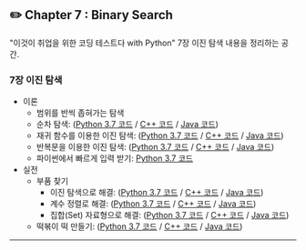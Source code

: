 ## **✏️ Chapter 7 : Binary Search**
"이것이 취업을 위한 코딩 테스트다 with Python" 7장 이진 탐색 내용을 정리하는 공간.  

### **7장 이진 탐색**

- 이론
    - 범위를 반씩 좁혀가는 탐색
    - 순차 탐색: ([Python 3.7 코드](https://github.com/ndb796/python-for-coding-test/blob/master/7/1.py) / [C++ 코드](https://github.com/ndb796/python-for-coding-test/blob/master/7/1.cpp) / [Java 코드](https://github.com/ndb796/python-for-coding-test/blob/master/7/1.java))
    - 재귀 함수를 이용한 이진 탐색: ([Python 3.7 코드](https://github.com/ndb796/python-for-coding-test/blob/master/7/2.py) / [C++ 코드](https://github.com/ndb796/python-for-coding-test/blob/master/7/2.cpp) / [Java 코드](https://github.com/ndb796/python-for-coding-test/blob/master/7/2.java))
    - 반복문을 이용한 이진 탐색: ([Python 3.7 코드](https://github.com/ndb796/python-for-coding-test/blob/master/7/3.py) / [C++ 코드](https://github.com/ndb796/python-for-coding-test/blob/master/7/3.cpp) / [Java 코드](https://github.com/ndb796/python-for-coding-test/blob/master/7/3.java))
    - 파이썬에서 빠르게 입력 받기: [Python 3.7 코드](https://github.com/ndb796/python-for-coding-test/blob/master/7/4.py)
- 실전
    - 부품 찾기
        - 이진 탐색으로 해결: ([Python 3.7 코드](https://github.com/ndb796/python-for-coding-test/blob/master/7/5.py) / [C++ 코드](https://github.com/ndb796/python-for-coding-test/blob/master/7/5.cpp) / [Java 코드](https://github.com/ndb796/python-for-coding-test/blob/master/7/5.java))
        - 계수 정렬로 해결: ([Python 3.7 코드](https://github.com/ndb796/python-for-coding-test/blob/master/7/6.py) / [C++ 코드](https://github.com/ndb796/python-for-coding-test/blob/master/7/6.cpp) / [Java 코드](https://github.com/ndb796/python-for-coding-test/blob/master/7/6.java))
        - 집합(Set) 자료형으로 해결: ([Python 3.7 코드](https://github.com/ndb796/python-for-coding-test/blob/master/7/7.py) / [C++ 코드](https://github.com/ndb796/python-for-coding-test/blob/master/7/7.cpp) / [Java 코드](https://github.com/ndb796/python-for-coding-test/blob/master/7/7.java))
    - 떡볶이 떡 만들기: ([Python 3.7 코드](https://github.com/ndb796/python-for-coding-test/blob/master/7/8.py) / [C++ 코드](https://github.com/ndb796/python-for-coding-test/blob/master/7/8.cpp) / [Java 코드](https://github.com/ndb796/python-for-coding-test/blob/master/7/8.java))


---
